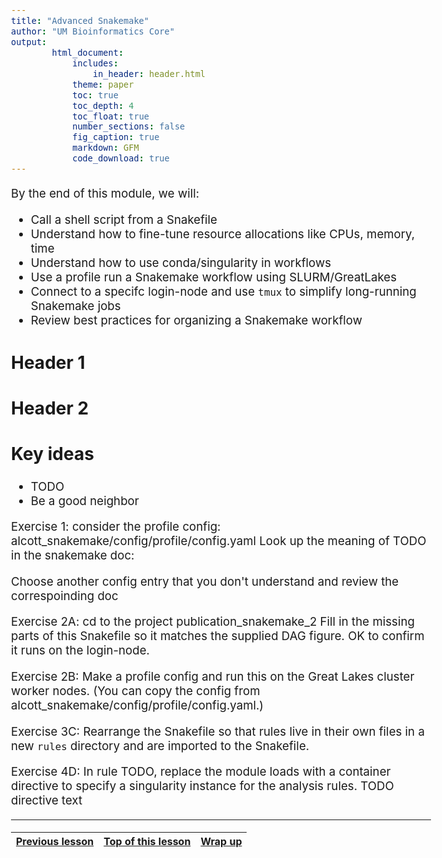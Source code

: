 ```yaml
---
title: "Advanced Snakemake"
author: "UM Bioinformatics Core"
output:
        html_document:
            includes:
                in_header: header.html
            theme: paper
            toc: true
            toc_depth: 4
            toc_float: true
            number_sections: false
            fig_caption: true
            markdown: GFM
            code_download: true
---
```

<style type="text/css">
body{ /* Normal  */
      font-size: 14pt;
  }
pre {
  font-size: 12pt
}
</style>

By the end of this module, we will:
* Call a shell script from a Snakefile
* Understand how to fine-tune resource allocations like CPUs, memory, time
* Understand how to use conda/singularity in workflows
* Use a profile run a Snakemake workflow using SLURM/GreatLakes
* Connect to a specifc login-node and use `tmux` to simplify long-running
  Snakemake jobs
* Review best practices for organizing a Snakemake workflow

## Header 1

## Header 2


## Key ideas

* TODO
* Be a good neighbor


Exercise 1:
consider the profile config: alcott_snakemake/config/profile/config.yaml
Look up the meaning of TODO in the snakemake doc:

Choose another config entry that you don't understand and review the correspoinding doc 

Exercise 2A:
cd to the project publication_snakemake_2
Fill in the missing parts of this Snakefile so it matches the supplied DAG figure.
OK to confirm it runs on the login-node.

Exercise 2B:
Make a profile config and run this on the Great Lakes cluster worker nodes. (You can copy the config from alcott_snakemake/config/profile/config.yaml.)

Exercise 3C: 
Rearrange the Snakefile so that rules
live in their own files in a new `rules` directory and are imported to the 
Snakefile.

Exercise 4D:
In rule TODO, replace the module loads with a container directive to specify a singularity instance for the analysis rules.
TODO directive text

---

| [Previous lesson](Module07-intro-to-snakemake.html) | [Top of this lesson](#top) | [Wrap up](Module99_Wrap_up.html) |
| :--- | :----: | ---: |

